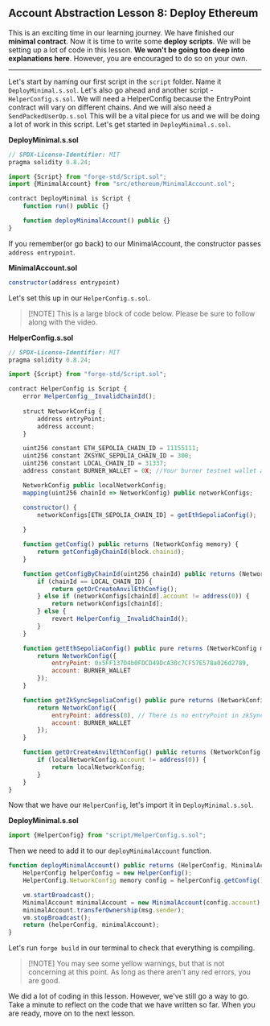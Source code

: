 ## Account Abstraction Lesson 8: Deploy Ethereum

This is an exciting time in our learning journey. We have finished our **minimal contract**. Now it is time to write some **deploy scripts**. We will be setting up a lot of code in this lesson. **We won't be going too deep into explanations here**. However, you are encouraged to do so on your own. 

---
Let's start by naming our first script in the `script` folder. Name it `DeployMinimal.s.sol`. Let's also go ahead and another script - `HelperConfig.s.sol`. We will need a HelperConfig because the EntryPoint contract will vary on different chains. And we will also need a `SendPackedUserOp.s.sol` This will be a vital piece for us and we will be doing a lot of work in this script. Let's get started in `DeployMinimal.s.sol`.

**DeployMinimal.s.sol**
```js
// SPDX-License-Identifier: MIT
pragma solidity 0.8.24;

import {Script} from "forge-std/Script.sol";
import {MinimalAccount} from "src/ethereum/MinimalAccount.sol";

contract DeployMinimal is Script {
    function run() public {}

    function deployMinimalAccount() public {}
}
```
If you remember(or go back) to our MinimalAccount, the constructor passes `address entrypoint`.

**MinimalAccount.sol**
```js
constructor(address entrypoint)
```

Let's set this up in our `HelperConfig.s.sol`. 

>[!NOTE] This is a large block of code below. Please be sure to follow along with the video. 

**HelperConfig.s.sol**
```js
// SPDX-License-Identifier: MIT
pragma solidity 0.8.24;

import {Script} from "forge-std/Script.sol";

contract HelperConfig is Script {
    error HelperConfig__InvalidChainId();    
          
    struct NetworkConfig {
        address entryPoint;  
        address account;      
    }

    uint256 constant ETH_SEPOLIA_CHAIN_ID = 11155111;
    uint256 constant ZKSYNC_SEPOLIA_CHAIN_ID = 300;
    uint256 constant LOCAL_CHAIN_ID = 31337;
    address constant BURNER_WALLET = 0X; //Your burner testnet wallet address here  

    NetworkConfig public localNetworkConfig;
    mapping(uint256 chainId => NetworkConfig) public networkConfigs;

    constructor() {
        networkConfigs[ETH_SEPOLIA_CHAIN_ID] = getEthSepoliaConfig();   
               
    }

    function getConfig() public returns (NetworkConfig memory) {
        return getConfigByChainId(block.chainid);
    }

    function getConfigByChainId(uint256 chainId) public returns (NetworkConfig memory) {
        if (chainId == LOCAL_CHAIN_ID) {
            return getOrCreateAnvilEthConfig();
        } else if (networkConfigs[chainId].account != address(0)) {
            return networkConfigs[chainId];
        } else {
            revert HelperConfig__InvalidChainId();
        }
    }

    function getEthSepoliaConfig() public pure returns (NetworkConfig memory) {
        return NetworkConfig({
            entryPoint: 0x5FF137D4b0FDCD49DcA30c7CF57E578a026d2789,
            account: BURNER_WALLET
        });
    }

    function getZkSyncSepoliaConfig() public pure returns (NetworkConfig memory) {
        return NetworkConfig({
            entryPoint: address(0), // There is no entryPoint in zkSync! 
            account: BURNER_WALLET           
        });
    }

    function getOrCreateAnvilEthConfig() public returns (NetworkConfig memory) {
        if (localNetworkConfig.account != address(0)) {
            return localNetworkConfig;
        }
    }
}
```

Now that we have our `HelperConfig`, let's import it in `DeployMinimal.s.sol`.

**DeployMinimal.s.sol**
```js
import {HelperConfig} from "script/HelperConfig.s.sol";
```

Then we need to add it to our `deployMinimalAccount` function.

```js
function deployMinimalAccount() public returns (HelperConfig, MinimalAccount) {
    HelperConfig helperConfig = new HelperConfig();
    HelperConfig.NetworkConfig memory config = helperConfig.getConfig();

    vm.startBroadcast();
    MinimalAccount minimalAccount = new MinimalAccount(config.account);
    minimalAccount.transferOwnership(msg.sender);
    vm.stopBroadcast();    
    return (helperConfig, minimalAccount);
}
```

Let's run `forge build` in our terminal to check that everything is compiling. 
>[!NOTE] You may see some yellow warnings, but that is not concerning at this point. As long as there aren't any red errors, you are good.

We did a lot of coding in this lesson. However, we've still go a way to go. Take a minute to reflect on the code that we have written so far. When you are ready, move on to the next lesson. 



